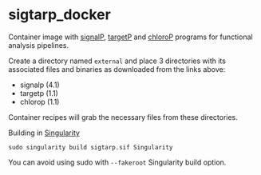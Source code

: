 # sigtarp_docker

Container image with [signalP](http://www.cbs.dtu.dk/services/SignalP/), [targetP](http://www.cbs.dtu.dk/services/TargetP/) and [chloroP](http://www.cbs.dtu.dk/services/ChloroP/) programs for functional analysis pipelines.

Create a directory named ```external``` and place 3 directories with its associated files and binaries as downloaded from the links above:

* signalp (4.1)
* targetp (1.1)
* chlorop (1.1)

Container recipes will grab the necessary files from these directories.

Building in [Singularity](https://singularity.hpcng.org/)

    sudo singularity build sigtarp.sif Singularity

You can avoid using sudo with ```--fakeroot``` Singularity build option.
